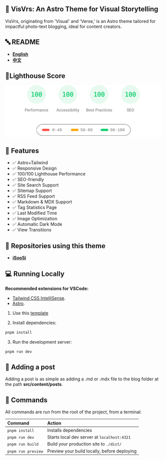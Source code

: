 
## 🚀 VisVrs: An Astro Theme for Visual Storytelling

VisVrs, originating from 'Visual' and 'Verse,' is an Astro theme tailored for impactful photo-text blogging, ideal for content creators.

## 🔤 README

- [**English**](https://github.com/isooosi/VisVrs/blob/main/README.md)
- [**中文**](https://github.com/isooosi/VisVrs/blob/main/README.zh.md)

## 💯Lighthouse Score

<p align="center">
  <a href="https://pagespeed.web.dev/analysis/https-visvrs-vercel-app/iv2xknok2a?form_factor=mobile">
    <img width="510" alt="Visvrs Lighthouse Score" src="public/visvrs-lighthouse-score.svg">
  <a>
</p>


## 🎉 Features

- ✅ Astro+Tailwind
- ✅ Responsive Design
- ✅ 100/100 Lighthouse Performance
- ✅ SEO-friendly
- ✅ Site Search Support
- ✅ Sitemap Support
- ✅ RSS Feed Support
- ✅ Markdown & MDX Support
- ✅ Tag Statistics Page
- ✅ Last Modified Time
- ✅ Image Optimization
- ✅ Automatic Dark Mode
- ✅ View Transitions

## 👬 Repositories using this theme

- [**iSooSi**](https://isoosi.xyz)

## 💻 Running Locally

**Recommended extensions for VSCode:**

- [Tailwind CSS IntelliSense](https://marketplace.visualstudio.com/items?itemName=bradlc.vscode-tailwindcss).
- [Astro](https://marketplace.visualstudio.com/items?itemName=astro-build.astro-vscode).

1. Use this [template](https://github.com/isooosi/VisVrs)

2. Install dependencies:

```bash
pnpm install
```

3. Run the development server:

```bash
pnpm run dev
```

## 📄 Adding a post

Adding a post is as simple as adding a .md or .mdx file to the blog folder at the path **src/content/posts**. 

## 🧞 Commands

All commands are run from the root of the project, from a terminal:

| Command            | Action                                       |
| :----------------- | :------------------------------------------- |
| `pnpm install`     | Installs dependencies                        |
| `pnpm run dev`     | Starts local dev server at `localhost:4321`  |
| `pnpm run build`   | Build your production site to `./dist/`      |
| `pnpm run preview` | Preview your build locally, before deploying |
